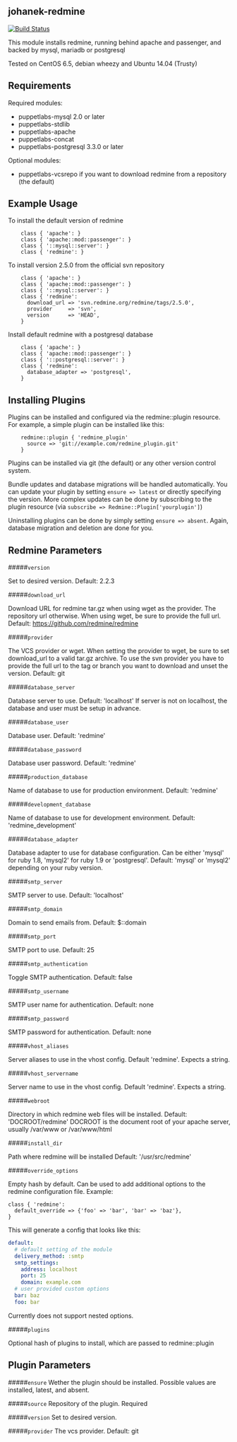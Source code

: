 johanek-redmine
---------------

[![Build Status](https://travis-ci.org/johanek/johanek-redmine.png?branch=master)](http://travis-ci.org/johanek/johanek-redmine)

This module installs redmine, running behind apache and passenger, and backed by mysql, mariadb or postgresql

Tested on CentOS 6.5, debian wheezy and Ubuntu 14.04 (Trusty)

Requirements
------------

Required modules:
* puppetlabs-mysql 2.0 or later
* puppetlabs-stdlib
* puppetlabs-apache
* puppetlabs-concat
* puppetlabs-postgresql 3.3.0 or later

Optional modules:
* puppetlabs-vcsrepo if you want to download redmine from a repository (the default)

Example Usage
-------------

To install the default version of redmine

```puppet
    class { 'apache': }
    class { 'apache::mod::passenger': }
    class { '::mysql::server': }
    class { 'redmine': }
```

To install version 2.5.0 from the official svn repository

```puppet
    class { 'apache': }
    class { 'apache::mod::passenger': }
    class { '::mysql::server': }
    class { 'redmine':
      download_url => 'svn.redmine.org/redmine/tags/2.5.0',
      provider     => 'svn',
      version      => 'HEAD',
    }
```

Install default redmine with a postgresql database

```puppet
    class { 'apache': }
    class { 'apache::mod::passenger': }
    class { '::postgresql::server': }
    class { 'redmine':
      database_adapter => 'postgresql',
    }
```

Installing Plugins
------------------

Plugins can be installed and configured via the redmine::plugin resource. For example, a simple
plugin can be installed like this:

```puppet
    redmine::plugin { 'redmine_plugin'
      source => 'git://example.com/redmine_plugin.git'
    }
```
Plugins can be installed via git (the default) or any other version control system.

Bundle updates and database migrations will be handled automatically. You can update your plugin by
setting `ensure => latest` or directly specifying the version. More complex updates can be done by subscribing
to the plugin resource (via `subscribe => Redmine::Plugin['yourplugin']`)

Uninstalling plugins can be done by simply setting `ensure => absent`. Again, database migration and
deletion are done for you.


Redmine Parameters
------------------

#####`version`

  Set to desired version. Default: 2.2.3

#####`download_url`

  Download URL for redmine tar.gz when using wget as the provider. The repository url otherwise.
  When using wget, be sure to provide the full url.
  Default: https://github.com/redmine/redmine

#####`provider`

  The VCS provider or wget.
  When setting the provider to wget, be sure to set download_url to a valid tar.gz archive.
  To use the svn provider you have to provide the full url to the tag or branch you want to download and unset the version.
  Default: git

#####`database_server`

  Database server to use. Default: 'localhost'
  If server is not on localhost, the database and user must be setup in advance.

#####`database_user`

  Database user. Default: 'redmine'

#####`database_password`

  Database user password. Default: 'redmine'

#####`production_database`

  Name of database to use for production environment. Default: 'redmine'

#####`development_database`

  Name of database to use for development environment. Default: 'redmine_development'

#####`database_adapter`

  Database adapter to use for database configuration.
  Can be either 'mysql' for ruby 1.8, 'mysql2' for ruby 1.9 or 'postgresql'.
  Default: 'mysql' or 'mysql2' depending on your ruby version.

#####`smtp_server`

  SMTP server to use. Default: 'localhost'

#####`smtp_domain`

  Domain to send emails from. Default: $::domain

#####`smtp_port`

  SMTP port to use. Default: 25

#####`smtp_authentication`

  Toggle SMTP authentication. Default: false

#####`smtp_username`

  SMTP user name for authentication. Default: none

#####`smtp_password`

  SMTP password for authentication. Default: none

#####`vhost_aliases`

  Server aliases to use in the vhost config. Default 'redmine'. Expects a string.

#####`vhost_servername`

  Server name to use in the vhost config. Default 'redmine'. Expects a string.

#####`webroot`

  Directory in which redmine web files will be installed. Default: 'DOCROOT/redmine'
  DOCROOT is the document root of your apache server, usually /var/www or /var/www/html

#####`install_dir`

  Path where redmine will be installed
  Default: '/usr/src/redmine'

#####`override_options`

  Empty hash by default. Can be used to add additional options to the redmine configuration file.
  Example:
```puppet
class { 'redmine':
  default_override => {'foo' => 'bar', 'bar' => 'baz'},
}
```
This will generate a config that looks like this:
```yaml
default:
  # default setting of the module
  delivery_method: :smtp
  smtp_settings:
    address: localhost
    port: 25
    domain: example.com
  # user provided custom options
  bar: baz
  foo: bar
```
  Currently does not support nested options.

#####`plugins`

  Optional hash of plugins to install, which are passed to redmine::plugin

Plugin Parameters
------------------

#####`ensure`
  Wether the plugin should be installed.
  Possible values are installed, latest, and absent.

#####`source`
  Repository of the plugin. Required

#####`version`
  Set to desired version.

#####`provider`
  The vcs provider. Default: git
